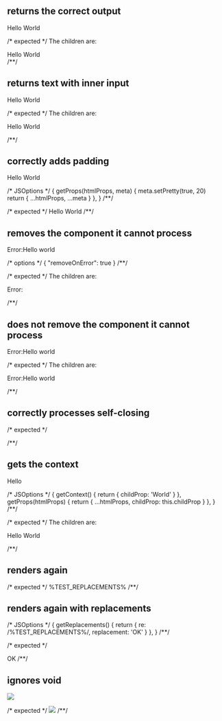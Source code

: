 ## returns the correct output
<html lang="en">Hello World</html>

/* expected */
<rendered-html lang="en">The children are:<div>Hello World</div></rendered-html>
/**/

## returns text with inner input
<html lang="en">
  <body page="test">Hello World</body>
</html>

/* expected */
<rendered-html lang="en">The children are:<div>
  <body-tag page="test">Hello World</body-tag>
</div></rendered-html>
/**/

## correctly adds padding
  <body page="test" mask-testing where-is-my-mind>Hello World</body>

/* JSOptions */
{
  getProps(htmlProps, meta) {
    meta.setPretty(true, 20)
    return { ...htmlProps, ...meta }
  },
}
/**/

/* expected */
  <body-tag
    mask-testing where-is-my-mind
    page="test">
    Hello World
  </body-tag>
/**/

## removes the component it cannot process
<html lang="en">
  Error:<error>Hello world</error>
</html>

/* options */
{ "removeOnError": true }
/**/

/* expected */
<rendered-html lang="en">The children are:<div>
  Error:
</div></rendered-html>
/**/

## does not remove the component it cannot process
<html lang="en">
  Error:<error>Hello world</error>
</html>

/* expected */
<rendered-html lang="en">The children are:<div>
  Error:<error>Hello world</error>
</div></rendered-html>
/**/

## correctly processes self-closing
<page-title />
<link href="https://fonts.googleapis.com/css?family=Ruda" rel="stylesheet">
<ajax-loader />

/* expected */
<rendered-page-title/>
<link href="https://fonts.googleapis.com/css?family=Ruda" rel="stylesheet">
<rendered-ajax-loader/>
/**/

## gets the context
<html lang="en">
  <child-props>Hello </child-props>
</html>

/* JSOptions */
{
  getContext() {
    return { childProp: 'World' }
  },
  getProps(htmlProps) {
    return { ...htmlProps, childProp: this.childProp }
  },
}
/**/

/* expected */
<rendered-html lang="en">The children are:<div>
  Hello World
</div></rendered-html>
/**/

## renders again
<render-again/>

/* expected */
<body-tag>%TEST_REPLACEMENTS%</body-tag>
/**/

## renders again with replacements
<render-again/>

/* JSOptions */
{
  getReplacements() {
    return { re: /%TEST_REPLACEMENTS%/, replacement: 'OK' }
  },
}
/**/

/* expected */
<body>OK</body>
/**/

## ignores void
<img src="test.jpg"><section-break />

/* expected */
<img src="test.jpg"><section-break />
/**/